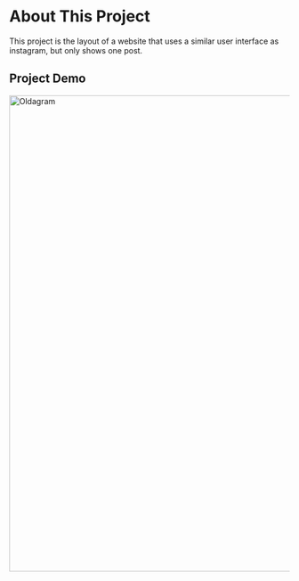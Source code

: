 # About This Project
This project is the layout of a website that uses a similar user interface as instagram, but only shows one post.

## Project Demo
<img width="534" height="855" alt="Oldagram" src="https://github.com/user-attachments/assets/fd03c738-43c7-41ab-ad9a-5b625121c717" />
